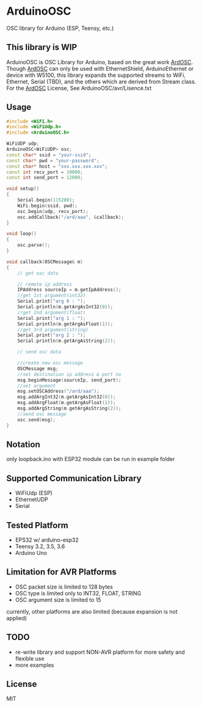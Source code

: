 # ArduinoOSC
OSC library for Arduino (ESP, Teensy, etc.)

## This library is WIP

ArduinoOSC is OSC Library for Arduino, based on the great work [ArdOSC]().
Though [ArdOSC]() can only be used with EthernetShield, ArduinoEthernet or device with W5100, this library expands the supported streams to WiFi, Ethernet, Serial (TBD), and the others which are derived from Stream class.
For the [ArdOSC]() License, See ArduinoOSC/avr/Lisence.txt

## Usage

``` c++
#include <WiFi.h>
#include <WiFiUdp.h>
#include <ArduinoOSC.h>

WiFiUDP udp;
ArduinoOSC<WiFiUDP> osc;
const char* ssid = "your-ssid";
const char* pwd = "your-password";
const char* host = "xxx.xxx.xxx.xxx";
const int recv_port = 10000;
const int send_port = 12000;

void setup()
{
    Serial.begin(115200);
    WiFi.begin(ssid, pwd);
    osc.begin(udp, recv_port);
    osc.addCallback("/ard/aaa", &callback);
}

void loop()
{
    osc.parse();
}

void callback(OSCMessage& m)
{
    // get osc data

    // remote ip address
    IPAddress sourceIp = m.getIpAddress();
    //get 1st argument(int32)
    Serial.print("arg 0 : ");
    Serial.println(m.getArgAsInt32(0));
    //get 2nd argument(float)
    Serial.print("arg 1 : ");
    Serial.println(m.getArgAsFloat(1));
    //get 3rd argument(string)
    Serial.print("arg 2 : ");
    Serial.println(m.getArgAsString(2));

    // send osc data

    //create new osc message
    OSCMessage msg;
    //set destination ip address & port no
    msg.beginMessage(sourceIp, send_port);
    //set argument
    msg.setOSCAddress("/ard/aaa");
    msg.addArgInt32(m.getArgAsInt32(0));
    msg.addArgFloat(m.getArgAsFloat(1));
    msg.addArgString(m.getArgAsString(2));
    //send osc message
    osc.send(msg);
}
```


## Notation

only loopback.ino with ESP32 module can be run in example folder


## Supported Communication Library

- WiFiUdp (ESP)
- EthernetUDP
- Serial

## Tested Platform

- EPS32 w/ arduino-esp32
- Teensy 3.2, 3.5, 3.6
- Arduino Uno

## Limitation for AVR Platforms

- OSC packet size is limited to 128 bytes
- OSC type is limited only to INT32, FLOAT, STRING
- OSC argument size is limited to 15

currently, other platforms are also limited (because expansion is not applied)



## TODO

- re-write library and support NON-AVR platform for more safety and flexible use
- more examples

## License

MIT